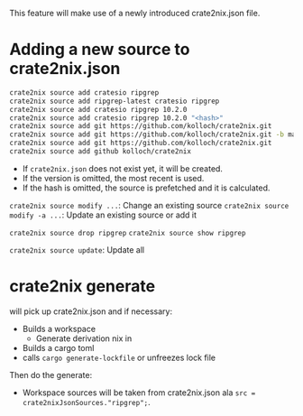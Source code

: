 This feature will make use of a newly introduced crate2nix.json file.

# Adding a new source to crate2nix.json

```bash
crate2nix source add cratesio ripgrep
crate2nix source add ripgrep-latest cratesio ripgrep
crate2nix source add cratesio ripgrep 10.2.0
crate2nix source add cratesio ripgrep 10.2.0 "<hash>"
crate2nix source add git https://github.com/kolloch/crate2nix.git
crate2nix source add git https://github.com/kolloch/crate2nix.git -b master
crate2nix source add git https://github.com/kolloch/crate2nix.git
crate2nix source add github kolloch/crate2nix
```

* If `crate2nix.json` does not exist yet, it will be created.
* If the version is omitted, the most recent is used.
* If the hash is omitted, the source is prefetched and it is calculated.

`crate2nix source modify ...`: Change an existing source
`crate2nix source modify -a ...`: Update an existing source or add it

`crate2nix source drop ripgrep`
`crate2nix source show ripgrep`

`crate2nix source update`: Update all

# crate2nix generate

will pick up crate2nix.json and if necessary:

* Builds a workspace
  * Generate derivation nix in
* Builds a cargo toml
* calls `cargo generate-lockfile` or unfreezes lock file

Then do the generate:

* Workspace sources will be taken from crate2nix.json ala
  `src = crate2nixJsonSources."ripgrep";`.
